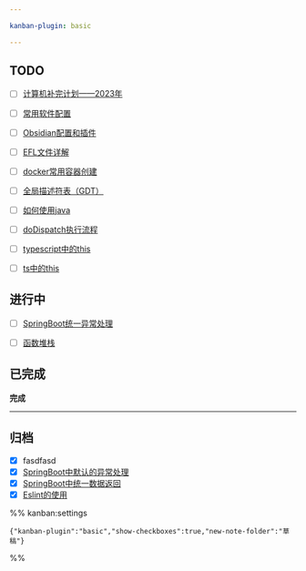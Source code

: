 ```yaml
---

kanban-plugin: basic

---
```


## TODO

- [ ] [计算机补完计划——2023年](草稿/计算机补完计划——2023年.md)
- [ ] [常用软件配置](草稿/常用软件配置.md)
- [ ] [Obsidian配置和插件](草稿/Obsidian配置和插件.md)
- [ ] [EFL文件详解](草稿/EFL文件详解.md)
- [ ] [docker常用容器创建](草稿/docker常用容器创建.md)
- [ ] [全局描述符表（GDT）](学习笔记/操作系统/全局描述符表（GDT）.md)
- [ ] [如何使用java](草稿/如何使用java.md)
- [ ] [doDispatch执行流程](草稿/doDispatch执行流程.md)
- [ ] [typescript中的this](草稿/typescript中的this.md)
- [ ] [ts中的this](草稿/ts中的this.md)


## 进行中

- [ ] [SpringBoot统一异常处理](学习笔记/Java相关/SpringBoot/SpringBoot统一异常处理.md)
- [ ] [函数堆栈](草稿/函数堆栈.md)


## 已完成

**完成**


***

## 归档

- [x] fasdfasd
- [x] [SpringBoot中默认的异常处理](学习笔记/Java相关/SpringBoot/SpringBoot中默认的异常处理.md)
- [x] [SpringBoot中统一数据返回](学习笔记/Java相关/SpringBoot/SpringBoot中统一数据返回.md)
- [x] [Eslint的使用](草稿/Eslint的使用.md)

%% kanban:settings
```
{"kanban-plugin":"basic","show-checkboxes":true,"new-note-folder":"草稿"}
```
%%